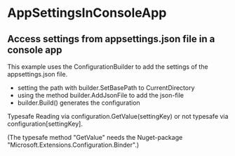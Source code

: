 # AppSettingsInConsoleApp

## Access settings from appsettings.json file in a console app

This example uses the ConfigurationBuilder to add the settings of the appsettings.json file.
* setting the path with builder.SetBasePath to CurrentDirectory
* using the method builder.AddJsonFile to add the json-file
* builder.Build() generates the configuration

Typesafe Reading via configuration.GetValue<T>(settingKey)
or not typesafe via configuration[settingKey].

(The typesafe method "GetValue" needs the Nuget-package "Microsoft.Extensions.Configuration.Binder".)





